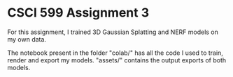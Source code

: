# CSCI 599 Assignment 3

For this assignment, I trained 3D Gaussian Splatting and NERF models on my own data. 

The notebook present in the folder "colab/" has all the code I used to train, render and export my models. "assets/" contains the output exports of both models. 

